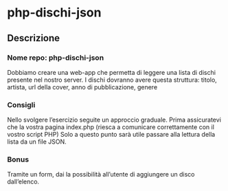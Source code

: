 # php-dischi-json
## Descrizione
### Nome repo: php-dischi-json
Dobbiamo creare una web-app che permetta di leggere una lista di dischi presente nel nostro server.
I dischi dovranno avere questa struttura: titolo, artista, url della cover, anno di pubblicazione, genere
### Consigli
Nello svolgere l’esercizio seguite un approccio graduale.
Prima assicuratevi che la vostra pagina index.php (riesca a comunicare correttamente con il vostro script PHP)
Solo a questo punto sarà utile passare alla lettura della lista da un file JSON.
### Bonus
Tramite un form, dai la possibilità all’utente di aggiungere un disco dall’elenco.